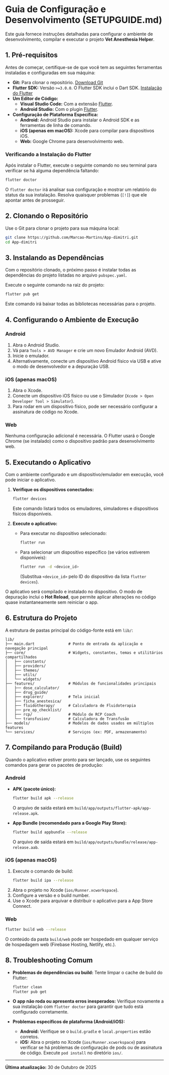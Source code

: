 
# Guia de Configuração e Desenvolvimento (SETUPGUIDE.md)

Este guia fornece instruções detalhadas para configurar o ambiente de desenvolvimento, compilar e executar o projeto **Vet Anesthesia Helper**.

## 1. Pré-requisitos

Antes de começar, certifique-se de que você tem as seguintes ferramentas instaladas e configuradas em sua máquina:

- **Git:** Para clonar o repositório. [Download Git](https://git-scm.com/downloads)
- **Flutter SDK:** Versão `>=3.0.0`. O Flutter SDK inclui o Dart SDK. [Instalação do Flutter](https://flutter.dev/docs/get-started/install)
- **Um Editor de Código:**
  - **Visual Studio Code:** Com a extensão [Flutter](https://marketplace.visualstudio.com/items?itemName=Dart-Code.flutter).
  - **Android Studio:** Com o plugin [Flutter](https://flutter.dev/docs/get-started/editor?tab=androidstudio).
- **Configuração de Plataforma Específica:**
  - **Android:** Android Studio para instalar o Android SDK e as ferramentas de linha de comando.
  - **iOS (apenas em macOS):** Xcode para compilar para dispositivos iOS.
  - **Web:** Google Chrome para desenvolvimento web.

### Verificando a Instalação do Flutter

Após instalar o Flutter, execute o seguinte comando no seu terminal para verificar se há alguma dependência faltando:

```bash
flutter doctor
```

O `flutter doctor` irá analisar sua configuração e mostrar um relatório do status da sua instalação. Resolva quaisquer problemas (`[!]`) que ele apontar antes de prosseguir.

## 2. Clonando o Repositório

Use o Git para clonar o projeto para sua máquina local:

```bash
git clone https://github.com/Marcao-Martins/App-dimitri.git
cd App-dimitri
```

## 3. Instalando as Dependências

Com o repositório clonado, o próximo passo é instalar todas as dependências do projeto listadas no arquivo `pubspec.yaml`.

Execute o seguinte comando na raiz do projeto:

```bash
flutter pub get
```

Este comando irá baixar todas as bibliotecas necessárias para o projeto.

## 4. Configurando o Ambiente de Execução

### Android
1.  Abra o Android Studio.
2.  Vá para `Tools > AVD Manager` e crie um novo Emulador Android (AVD).
3.  Inicie o emulador.
4.  Alternativamente, conecte um dispositivo Android físico via USB e ative o modo de desenvolvedor e a depuração USB.

### iOS (apenas macOS)
1.  Abra o Xcode.
2.  Conecte um dispositivo iOS físico ou use o Simulador (`Xcode > Open Developer Tool > Simulator`).
3.  Para rodar em um dispositivo físico, pode ser necessário configurar a assinatura de código no Xcode.

### Web
Nenhuma configuração adicional é necessária. O Flutter usará o Google Chrome (se instalado) como o dispositivo padrão para desenvolvimento web.

## 5. Executando o Aplicativo

Com o ambiente configurado e um dispositivo/emulador em execução, você pode iniciar o aplicativo.

1.  **Verifique os dispositivos conectados:**
    ```bash
    flutter devices
    ```
    Este comando listará todos os emuladores, simuladores e dispositivos físicos disponíveis.

2.  **Execute o aplicativo:**
    - Para executar no dispositivo selecionado:
      ```bash
      flutter run
      ```
    - Para selecionar um dispositivo específico (se vários estiverem disponíveis):
      ```bash
      flutter run -d <device_id>
      ```
      (Substitua `<device_id>` pelo ID do dispositivo da lista `flutter devices`).

O aplicativo será compilado e instalado no dispositivo. O modo de depuração inclui o **Hot Reload**, que permite aplicar alterações no código quase instantaneamente sem reiniciar o app.

## 6. Estrutura do Projeto

A estrutura de pastas principal do código-fonte está em `lib/`:

```
lib/
├── main.dart               # Ponto de entrada da aplicação e navegação principal
├── core/                   # Widgets, constantes, temas e utilitários compartilhados
│   ├── constants/
│   ├── providers/
│   ├── themes/
│   ├── utils/
│   └── widgets/
├── features/               # Módulos de funcionalidades principais
│   ├── dose_calculator/
│   ├── drug_guide/
│   ├── explorer/           # Tela inicial
│   ├── ficha_anestesica/
│   ├── fluidotherapy/      # Calculadora de Fluidoterapia
│   ├── pre_op_checklist/
│   ├── rcp/                # Módulo de RCP Coach
│   └── transfusion/        # Calculadora de Transfusão
├── models/                 # Modelos de dados usados em múltiplos features
└── services/               # Serviços (ex: PDF, armazenamento)
```

## 7. Compilando para Produção (Build)

Quando o aplicativo estiver pronto para ser lançado, use os seguintes comandos para gerar os pacotes de produção:

### Android

- **APK (pacote único):**
  ```bash
  flutter build apk --release
  ```
  O arquivo de saída estará em `build/app/outputs/flutter-apk/app-release.apk`.

- **App Bundle (recomendado para a Google Play Store):**
  ```bash
  flutter build appbundle --release
  ```
  O arquivo de saída estará em `build/app/outputs/bundle/release/app-release.aab`.

### iOS (apenas macOS)

1.  Execute o comando de build:
    ```bash
    flutter build ipa --release
    ```
2.  Abra o projeto no Xcode (`ios/Runner.xcworkspace`).
3.  Configure a versão e o build number.
4.  Use o Xcode para arquivar e distribuir o aplicativo para a App Store Connect.

### Web

```bash
flutter build web --release
```
O conteúdo da pasta `build/web` pode ser hospedado em qualquer serviço de hospedagem web (Firebase Hosting, Netlify, etc.).

## 8. Troubleshooting Comum

- **Problemas de dependências ou build:**
  Tente limpar o cache de build do Flutter:
  ```bash
  flutter clean
  flutter pub get
  ```

- **O app não roda ou apresenta erros inesperados:**
  Verifique novamente a sua instalação com `flutter doctor` para garantir que tudo está configurado corretamente.

- **Problemas específicos de plataforma (Android/iOS):**
  - **Android:** Verifique se o `build.gradle` e `local.properties` estão corretos.
  - **iOS:** Abra o projeto no Xcode (`ios/Runner.xcworkspace`) para verificar se há problemas de configuração de pods ou de assinatura de código. Execute `pod install` no diretório `ios/`.

---
**Última atualização:** 30 de Outubro de 2025
